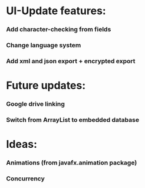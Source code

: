 # UI-Update features:
### Add character-checking from fields
### Change language system
### Add xml and json export + encrypted export

# Future updates: 
### Google drive linking
### Switch from ArrayList to embedded database

# Ideas:
### Animations (from javafx.animation package)
### Concurrency
